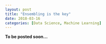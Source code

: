 ```yaml
---
layout: post
title: "Ensembling is the key"
date: 2018-03-16
categories: [Data Science, Machine Learning]
---
```


**To be posted soon...**
